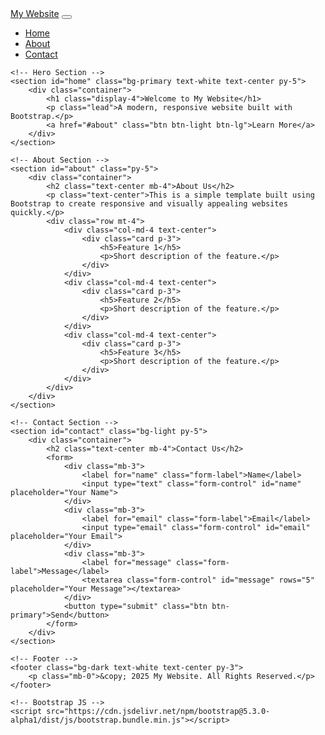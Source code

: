 <!DOCTYPE html>
<html lang="en">
<head>
    <meta charset="UTF-8">
    <meta name="viewport" content="width=device-width, initial-scale=1.0">
    <title>My Bootstrap Website</title>
    <!-- Bootstrap CSS -->
    <link href="https://cdn.jsdelivr.net/npm/bootstrap@5.3.0-alpha1/dist/css/bootstrap.min.css" rel="stylesheet">
</head>
<body>
    <!-- Navbar -->
    <nav class="navbar navbar-expand-lg navbar-dark bg-dark">
        <div class="container">
            <a class="navbar-brand" href="#">My Website</a>
            <button class="navbar-toggler" type="button" data-bs-toggle="collapse" data-bs-target="#navbarNav" aria-controls="navbarNav" aria-expanded="false" aria-label="Toggle navigation">
                <span class="navbar-toggler-icon"></span>
            </button>
            <div class="collapse navbar-collapse" id="navbarNav">
                <ul class="navbar-nav ms-auto">
                    <li class="nav-item">
                        <a class="nav-link" href="#home">Home</a>
                    </li>
                    <li class="nav-item">
                        <a class="nav-link" href="#about">About</a>
                    </li>
                    <li class="nav-item">
                        <a class="nav-link" href="#contact">Contact</a>
                    </li>
                </ul>
            </div>
        </div>
    </nav>

    <!-- Hero Section -->
    <section id="home" class="bg-primary text-white text-center py-5">
        <div class="container">
            <h1 class="display-4">Welcome to My Website</h1>
            <p class="lead">A modern, responsive website built with Bootstrap.</p>
            <a href="#about" class="btn btn-light btn-lg">Learn More</a>
        </div>
    </section>

    <!-- About Section -->
    <section id="about" class="py-5">
        <div class="container">
            <h2 class="text-center mb-4">About Us</h2>
            <p class="text-center">This is a simple template built using Bootstrap to create responsive and visually appealing websites quickly.</p>
            <div class="row mt-4">
                <div class="col-md-4 text-center">
                    <div class="card p-3">
                        <h5>Feature 1</h5>
                        <p>Short description of the feature.</p>
                    </div>
                </div>
                <div class="col-md-4 text-center">
                    <div class="card p-3">
                        <h5>Feature 2</h5>
                        <p>Short description of the feature.</p>
                    </div>
                </div>
                <div class="col-md-4 text-center">
                    <div class="card p-3">
                        <h5>Feature 3</h5>
                        <p>Short description of the feature.</p>
                    </div>
                </div>
            </div>
        </div>
    </section>

    <!-- Contact Section -->
    <section id="contact" class="bg-light py-5">
        <div class="container">
            <h2 class="text-center mb-4">Contact Us</h2>
            <form>
                <div class="mb-3">
                    <label for="name" class="form-label">Name</label>
                    <input type="text" class="form-control" id="name" placeholder="Your Name">
                </div>
                <div class="mb-3">
                    <label for="email" class="form-label">Email</label>
                    <input type="email" class="form-control" id="email" placeholder="Your Email">
                </div>
                <div class="mb-3">
                    <label for="message" class="form-label">Message</label>
                    <textarea class="form-control" id="message" rows="5" placeholder="Your Message"></textarea>
                </div>
                <button type="submit" class="btn btn-primary">Send</button>
            </form>
        </div>
    </section>

    <!-- Footer -->
    <footer class="bg-dark text-white text-center py-3">
        <p class="mb-0">&copy; 2025 My Website. All Rights Reserved.</p>
    </footer>

    <!-- Bootstrap JS -->
    <script src="https://cdn.jsdelivr.net/npm/bootstrap@5.3.0-alpha1/dist/js/bootstrap.bundle.min.js"></script>
</body>
</html>

